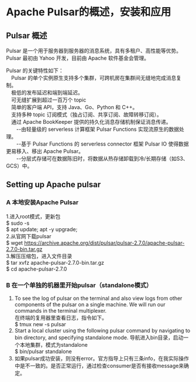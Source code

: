 # Apache Pulsar的概述，安装和应用

## Pulsar 概述
Pulsar 是一个用于服务器到服务器的消息系统，具有多租户、高性能等优势。 Pulsar 最初由 Yahoo 开发，目前由 Apache 软件基金会管理。  

Pulsar 的关键特性如下：    
&emsp;Pulsar 的单个实例原生支持多个集群，可跨机房在集群间无缝地完成消息复制。  
&emsp;极低的发布延迟和端到端延迟。  
&emsp;可无缝扩展到超过一百万个 topic  
&emsp;简单的客户端 API，支持 Java、Go、Python 和 C++。  
&emsp;支持多种 topic 订阅模式（独占订阅、共享订阅、故障转移订阅）。  
&emsp;通过 Apache BookKeeper 提供的持久化消息存储机制保证消息传递。    
&emsp;&emsp;--由轻量级的 serverless 计算框架 Pulsar Functions 实现流原生的数据处理。  
&emsp;&emsp;--基于 Pulsar Functions 的 serverless connector 框架 Pulsar IO 使得数据更易移入、移出 Apache Pulsar。  
&emsp;&emsp;--分层式存储可在数据陈旧时，将数据从热存储卸载到冷/长期存储（如S3、GCS）中。  

## Setting up Apache pulsar
### A 本地安装Apache Pulsar
1.进入root模式，更新包  
$ sudo -s  
$ apt update; apt -y upgrade;    
2.从官网下载pulsar  
$ wget https://archive.apache.org/dist/pulsar/pulsar-2.7.0/apache-pulsar-2.7.0-bin.tar.gz  
3.解压压缩包，进入文件目录  
$ tar xvfz apache-pulsar-2.7.0-bin.tar.gz    
$ cd apache-pulsar-2.7.0  

### B 在一个单独的机器里开始pulsar（standalone模式）
1. To see the log of pulsar on the terminal and also view logs from other components of the pulsar on a single machine. We will run our commands in the terminal multiplexer.  
在终端的复用器里查看日志，指令如下。  
$ tmux new -s pulsar    
2. Start a local cluster using the following pulsar command by navigating to bin directory, and specifying standalone mode. 导航进入bin目录，启动一个本地集群，模式为standalone  
$ bin/pulsar standalone
3. 如果pulsar成功安装，则没有error。官方指导上只有三条info，在我实际操作中是不一致的。是否正常运行，通过检查consumer是否有接收message来确定。      





  

